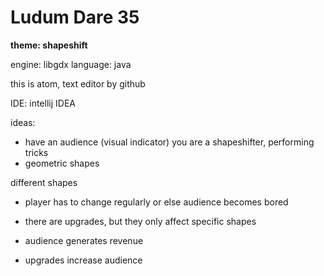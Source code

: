 # Ludum Dare 35

**theme: shapeshift**

engine: libgdx
language: java

this is atom, text editor by github

IDE: intellij IDEA

ideas:
- have an audience (visual indicator)
you are a shapeshifter, performing tricks
- geometric shapes

different shapes
- player has to change regularly or else audience becomes bored
- there are upgrades, but they only affect specific shapes

- audience generates revenue
- upgrades increase audience
